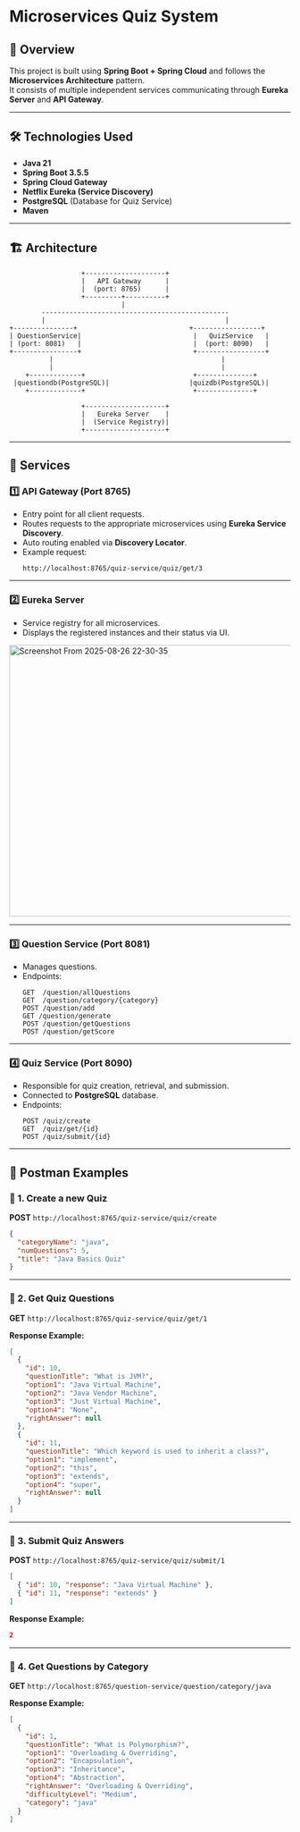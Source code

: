 # Microservices Quiz System  

## 📌 Overview  
This project is built using **Spring Boot + Spring Cloud** and follows the **Microservices Architecture** pattern.  
It consists of multiple independent services communicating through **Eureka Server** and **API Gateway**.  

---

## 🛠️ Technologies Used
- **Java 21**  
- **Spring Boot 3.5.5**  
- **Spring Cloud Gateway**  
- **Netflix Eureka (Service Discovery)**  
- **PostgreSQL** (Database for Quiz Service)  
- **Maven**  

---

## 🏗️ Architecture  
```
                  +--------------------+
                  |   API Gateway      |
                  |  (port: 8765)      |
                  +---------+----------+
                            |
        -----------------------------------------------
        |                                             |
+---------------+                            +-----------------+
| QuestionService|                            |   QuizService   |
| (port: 8081)   |                            |  (port: 8090)   |
+----------------+                            +-----------------+
          |                                          |
          |                                          |
    +-------------+                           +--------------+
 |questiondb(PostgreSQL)|                    |quizdb(PostgreSQL)| 
    +-------------+                           +--------------+

                  +--------------------+
                  |   Eureka Server    |
                  |  (Service Registry)|
                  +--------------------+
```

---

## 📂 Services

### 1️⃣ **API Gateway** (Port 8765)  
- Entry point for all client requests.  
- Routes requests to the appropriate microservices using **Eureka Service Discovery**.  
- Auto routing enabled via **Discovery Locator**.  
- Example request:  
  ```
  http://localhost:8765/quiz-service/quiz/get/3
  ```

---

### 2️⃣ **Eureka Server**  
- Service registry for all microservices.  
- Displays the registered instances and their status via UI.

 <img width="1911" height="486" alt="Screenshot From 2025-08-26 22-30-35" src="https://github.com/user-attachments/assets/d4b8bd7c-8fa5-4496-8806-a0ee93fa1288" />



---

### 3️⃣ **Question Service** (Port 8081)  
- Manages questions.  
- Endpoints:  
  ```
  GET  /question/allQuestions
  GET  /question/category/{category}
  POST /question/add
  GET /question/generate
  POST /question/getQuestions
  POST /question/getScore
  ```

---

### 4️⃣ **Quiz Service** (Port 8090)  
- Responsible for quiz creation, retrieval, and submission.  
- Connected to **PostgreSQL** database.  
- Endpoints:  
  ```
  POST /quiz/create
  GET  /quiz/get/{id}
  POST /quiz/submit/{id}
  ```

---
## 📌 Postman Examples  

### 🔹 1. Create a new Quiz  
**POST** `http://localhost:8765/quiz-service/quiz/create`  
```json
{
  "categoryName": "java",
  "numQuestions": 5,
  "title": "Java Basics Quiz"
}
```

---

### 🔹 2. Get Quiz Questions  
**GET** `http://localhost:8765/quiz-service/quiz/get/1`  

**Response Example:**  
```json
[
  {
    "id": 10,
    "questionTitle": "What is JVM?",
    "option1": "Java Virtual Machine",
    "option2": "Java Vendor Machine",
    "option3": "Just Virtual Machine",
    "option4": "None",
    "rightAnswer": null
  },
  {
    "id": 11,
    "questionTitle": "Which keyword is used to inherit a class?",
    "option1": "implement",
    "option2": "this",
    "option3": "extends",
    "option4": "super",
    "rightAnswer": null
  }
]
```

---

### 🔹 3. Submit Quiz Answers  
**POST** `http://localhost:8765/quiz-service/quiz/submit/1`  
```json
[
  { "id": 10, "response": "Java Virtual Machine" },
  { "id": 11, "response": "extends" }
]
```

**Response Example:**  
```json
2
```

---

### 🔹 4. Get Questions by Category  
**GET** `http://localhost:8765/question-service/question/category/java`  

**Response Example:**  
```json
[
  {
    "id": 1,
    "questionTitle": "What is Polymorphism?",
    "option1": "Overloading & Overriding",
    "option2": "Encapsulation",
    "option3": "Inheritance",
    "option4": "Abstraction",
    "rightAnswer": "Overloading & Overriding",
    "difficultyLevel": "Medium",
    "category": "java"
  }
]
```

